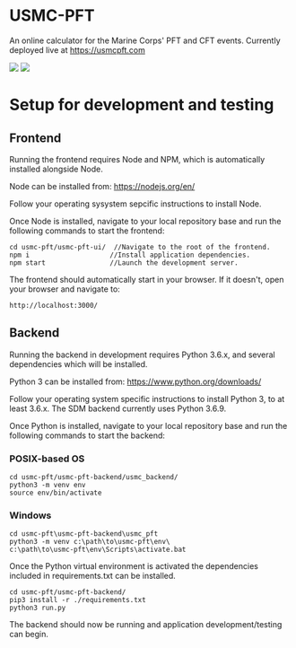# USMC-PFT

An online calculator for the Marine Corps' PFT and CFT events. Currently deployed live at https://usmcpft.com

![](https://media.giphy.com/media/j0AEMAYjBZyP0hsg4j/giphy.gif) ![](https://media.giphy.com/media/Ihmknc6Ue1rYjlZ8Ym/giphy.gif)



# Setup for development and testing

## Frontend

Running the frontend requires Node and NPM, which is automatically installed alongside Node.

Node can be installed from: https://nodejs.org/en/

Follow your operating sysystem sepcific instructions to install Node.

Once Node is installed, navigate to your local repository base and run the following commands to start the frontend:

```
cd usmc-pft/usmc-pft-ui/  //Navigate to the root of the frontend.
npm i                    //Install application dependencies.
npm start                //Launch the development server.
```

The frontend should automatically start in your browser. If it doesn't, open your browser and navigate to:

```
http://localhost:3000/
```

## Backend

Running the backend in development requires Python 3.6.x, and several dependencies which will be installed.

Python 3 can be installed from: https://www.python.org/downloads/

Follow your operating system specific instructions to install Python 3, to at least 3.6.x. The SDM backend currently uses Python 3.6.9.

Once Python is installed, navigate to your local repository base and run the following commands to start the backend:

### POSIX-based OS

```
cd usmc-pft/usmc-pft-backend/usmc_backend/
python3 -m venv env
source env/bin/activate
```

### Windows

```
cd usmc-pft\usmc-pft-backend\usmc_pft
python3 -m venv c:\path\to\usmc-pft\env\
c:\path\to\usmc-pft\env\Scripts\activate.bat
```

Once the Python virtual environment is activated the dependencies included in requirements.txt can be installed.

```
cd usmc-pft/usmc-pft-backend/
pip3 install -r ./requirements.txt
python3 run.py
```

The backend should now be running and application development/testing can begin.
